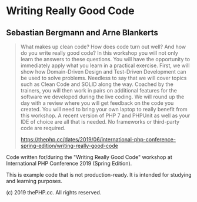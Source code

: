 # Writing Really Good Code
## Sebastian Bergmann and Arne Blankerts

> What makes up clean code? How does code turn out well? And how do you write really good code? In this workshop you will not only learn the answers to these questions. You will have the opportunity to immediately apply what you learn in a practical exercise. First, we will show how Domain-Driven Design and Test-Driven Development can be used to solve problems. Needless to say that we will cover topics such as Clean Code and SOLID along the way. Coached by the trainers, you will then work in pairs on additional features for the software we developed during the live coding. We will round up the day with a review where you will get feedback on the code you created. You will need to bring your own laptop to really benefit from this workshop. A recent version of PHP 7 and PHPUnit as well as your IDE of choice are all that is needed. No frameworks or third-party code are required.
>
> https://thephp.cc/dates/2019/06/international-php-conference-spring-edition/writing-really-good-code

Code written for/during the "Writing Really Good Code" workshop at International PHP Conference 2019 (Spring Edition).

This is example code that is not production-ready. It is intended for studying and learning purposes.

(c) 2019 thePHP.cc. All rights reserved.
